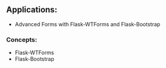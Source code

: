 ## Applications:
- Advanced Forms with Flask-WTForms and Flask-Bootstrap

### Concepts:
- Flask-WTForms
- Flask-Bootstrap